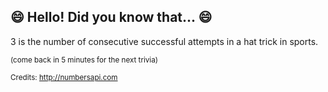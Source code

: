 ## 😄 Hello! Did you know that... 😄
3 is the number of consecutive successful attempts in a hat trick in sports.

<sup>(come back in 5 minutes for the next trivia)</sup>


<sup>Credits: http://numbersapi.com</sup>
